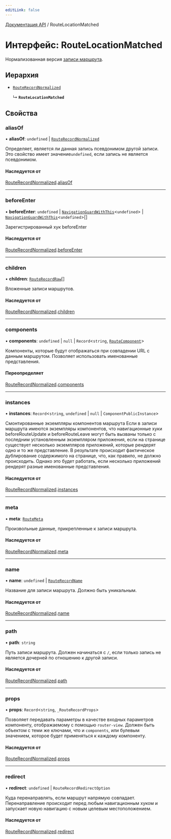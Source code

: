 ```yaml
---
editLink: false
---
```


[Документация API](../index.md) / RouteLocationMatched

# Интерфейс: RouteLocationMatched

Нормализованная версия [записи маршрута](../index.md#RouteRecord).

## Иерархия

- [`RouteRecordNormalized`](RouteRecordNormalized.md)

  ↳ **`RouteLocationMatched`**

## Свойства

### aliasOf

• **aliasOf**: `undefined` \| [`RouteRecordNormalized`](RouteRecordNormalized.md)

Определяет, является ли данная запись псевдонимом другой записи. Это свойство имеет значение`undefined`, если запись не является псевдонимом.

#### Наследуется от

[RouteRecordNormalized](RouteRecordNormalized.md).[aliasOf](RouteRecordNormalized.md#aliasOf)

___

### beforeEnter

• **beforeEnter**: `undefined` \| [`NavigationGuardWithThis`](NavigationGuardWithThis.md)<`undefined`\> \| [`NavigationGuardWithThis`](NavigationGuardWithThis.md)<`undefined`\>[]

Зарегистрированный хук beforeEnter

#### Наследуется от

[RouteRecordNormalized](RouteRecordNormalized.md).[beforeEnter](RouteRecordNormalized.md#beforeEnter)

___

### children

• **children**: [`RouteRecordRaw`](../index.md#RouteRecordRaw)[]

Вложенные записи маршрутов.

#### Наследуется от

[RouteRecordNormalized](RouteRecordNormalized.md).[children](RouteRecordNormalized.md#children)

___

### components

• **components**: `undefined` \| ``null`` \| `Record`<`string`, [`RouteComponent`](../index.md#RouteComponent)\>

Компоненты, которые будут отображаться при совпадении URL с данным маршрутом. Позволяет использовать именованные представления.

#### Переопределяет

[RouteRecordNormalized](RouteRecordNormalized.md).[components](RouteRecordNormalized.md#components)

___

### instances

• **instances**: `Record`<`string`, `undefined` \| ``null`` \| `ComponentPublicInstance`\>

Смонтированные экземпляры компонентов маршрута
Если в записи маршрута имеются экземпляры компонентов, что навигационные хуки beforeRouteUpdate и beforeRouteLeave могут быть вызваны только с последним установленным экземпляром приложения, если на странице существует несколько экземпляров приложений, которые рендерят одно и то же представление. В результате происходит фактическое дублирование содержимого на странице, что, как правило, не должно происходить. Однако это будет работать, если несколько приложений рендерят разные именованные представления.

#### Наследуется от

[RouteRecordNormalized](RouteRecordNormalized.md).[instances](RouteRecordNormalized.md#instances)

___

### meta

• **meta**: [`RouteMeta`](RouteMeta.md)

Произвольные данные, прикрепленные к записи маршрута.

#### Наследуется от

[RouteRecordNormalized](RouteRecordNormalized.md).[meta](RouteRecordNormalized.md#meta)

___

### name

• **name**: `undefined` \| [`RouteRecordName`](../index.md#RouteRecordName)

Название для записи маршрута. Должно быть уникальным.

#### Наследуется от

[RouteRecordNormalized](RouteRecordNormalized.md).[name](RouteRecordNormalized.md#name)

___

### path

• **path**: `string`

Путь записи маршрута. Должен начинаться с `/`, если только запись не является дочерней по отношению к другой записи.

#### Наследуется от

[RouteRecordNormalized](RouteRecordNormalized.md).[path](RouteRecordNormalized.md#path)

___

### props

• **props**: `Record`<`string`, `_RouteRecordProps`\>

Позволяет передавать параметры в качестве входных параметров компоненту, отображаемому с помощью `router-view`. Должен быть объектом с теми же ключами, что и `components`, или булевым значением, которое будет применяться к каждому компоненту.

#### Наследуется от

[RouteRecordNormalized](RouteRecordNormalized.md).[props](RouteRecordNormalized.md#props)

___

### redirect

• **redirect**: `undefined` \| `RouteRecordRedirectOption`

Куда перенаправлять, если маршрут напрямую совпадает. Перенаправление происходит перед любым навигационным хуком и запускает новую навигацию с новым целевым местоположением.

#### Наследуется от

[RouteRecordNormalized](RouteRecordNormalized.md).[redirect](RouteRecordNormalized.md#redirect)
